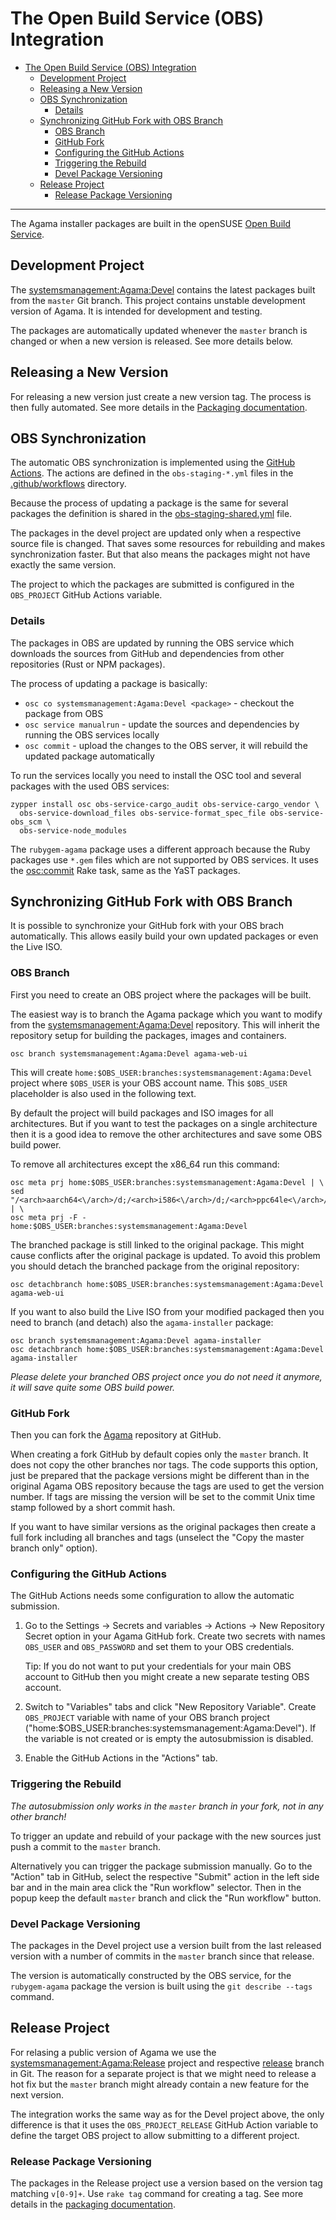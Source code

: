 # The Open Build Service (OBS) Integration

- [The Open Build Service (OBS) Integration](#the-open-build-service-obs-integration)
  - [Development Project](#development-project)
  - [Releasing a New Version](#releasing-a-new-version)
  - [OBS Synchronization](#obs-synchronization)
    - [Details](#details)
  - [Synchronizing GitHub Fork with OBS Branch](#synchronizing-github-fork-with-obs-branch)
    - [OBS Branch](#obs-branch)
    - [GitHub Fork](#github-fork)
    - [Configuring the GitHub Actions](#configuring-the-github-actions)
    - [Triggering the Rebuild](#triggering-the-rebuild)
    - [Devel Package Versioning](#devel-package-versioning)
  - [Release Project](#release-project)
    - [Release Package Versioning](#release-package-versioning)

---

The Agama installer packages are built in the openSUSE [Open Build Service](
https://build.opensuse.org/).

## Development Project

The [systemsmanagement:Agama:Devel](https://build.opensuse.org/project/show/systemsmanagement:Agama:Devel)
contains the latest packages built from the `master` Git branch. This project
contains unstable development version of Agama. It is intended for development
and testing.

The packages are automatically updated whenever the `master` branch is changed
or when a new version is released. See more details below.

## Releasing a New Version

For releasing a new version just create a new version tag. The process is then
fully automated. See more details in the [Packaging documentation](
../PACKAGING.md#bumping-the-version).

## OBS Synchronization

The automatic OBS synchronization is implemented using the [GitHub Actions](
https://github.com/features/actions). The actions are defined in the
`obs-staging-*.yml` files in the [.github/workflows](../.github/workflows)
directory.

Because the process of updating a package is the same for several packages
the definition is shared in the [obs-staging-shared.yml](
../.github/workflows/obs-staging-shared.yml) file.

The packages in the devel project are updated only when a respective source
file is changed. That saves some resources for rebuilding and makes
synchronization faster. But that also means the packages might not have exactly
the same version.

The project to which the packages are submitted is configured in the
`OBS_PROJECT` GitHub Actions variable.

### Details

The packages in OBS are updated by running the OBS service which downloads the
sources from GitHub and dependencies from other repositories (Rust or NPM
packages).

The process of updating a package is basically:

- `osc co systemsmanagement:Agama:Devel <package>` - checkout the package
  from OBS
- `osc service manualrun` - update the sources and dependencies by running
  the OBS services locally
- `osc commit` - upload the changes to the OBS server, it will rebuild the
  updated package automatically

To run the services locally you need to install the OSC tool and several
packages with the used OBS services:

```shell
zypper install osc obs-service-cargo_audit obs-service-cargo_vendor \
  obs-service-download_files obs-service-format_spec_file obs-service-obs_scm \
  obs-service-node_modules
```

The `rubygem-agama` package uses a different approach because the Ruby packages
use `*.gem` files which are not supported by OBS services. It uses the
[osc:commit](https://github.com/openSUSE/packaging_rake_tasks#osccommit) Rake
task, same as the YaST packages.

## Synchronizing GitHub Fork with OBS Branch

It is possible to synchronize your GitHub fork with your OBS brach
automatically. This allows easily build your own updated packages or even the
Live ISO.

### OBS Branch

First you need to create an OBS project where the packages will be built.

The easiest way is to branch the Agama package which you want to modify from the
[systemsmanagement:Agama:Devel](
https://build.opensuse.org/project/show/systemsmanagement:Agama:Devel)
repository. This will inherit the repository setup for building the packages,
images and containers.

``` shell
osc branch systemsmanagement:Agama:Devel agama-web-ui
```

This will create `home:$OBS_USER:branches:systemsmanagement:Agama:Devel`
project where `$OBS_USER` is your OBS account name. This `$OBS_USER` placeholder
is also used in the following text.

By default the project will build packages and ISO images for all architectures.
But if you want to test the packages on a single architecture then it is a good
idea to remove the other architectures and save some OBS build power.

To remove all architectures except the x86_64 run this command:

``` shell
osc meta prj home:$OBS_USER:branches:systemsmanagement:Agama:Devel | \
sed "/<arch>aarch64<\/arch>/d;/<arch>i586<\/arch>/d;/<arch>ppc64le<\/arch>/d;/<arch>s390x<\/arch>/d;" | \
osc meta prj -F - home:$OBS_USER:branches:systemsmanagement:Agama:Devel
```

The branched package is still linked to the original package. This might cause
conflicts after the original package is updated. To avoid this problem you
should detach the branched package from the original repository:

``` shell
osc detachbranch home:$OBS_USER:branches:systemsmanagement:Agama:Devel agama-web-ui
```

If you want to also build the Live ISO from your modified packaged then you need
to branch (and detach) also the `agama-installer` package:

``` shell
osc branch systemsmanagement:Agama:Devel agama-installer
osc detachbranch home:$OBS_USER:branches:systemsmanagement:Agama:Devel agama-installer
```

*Please delete your branched OBS project once you do not need it anymore, it
will save quite some OBS build power.*

### GitHub Fork

Then you can fork the [Agama](https://github.com/openSUSE/agama) repository at
GitHub.

When creating a fork GitHub by default copies only the `master` branch. It does
not copy the other branches nor tags. The code supports this option, just be
prepared that the package versions might be different than in the original Agama
OBS repository because the tags are used to get the version number. If tags are
missing the version will be set to the commit Unix time stamp followed by a
short commit hash.

If you want to have similar versions as the original packages then create a full
fork including all branches and tags (unselect the "Copy the master branch only"
option).

### Configuring the GitHub Actions

The GitHub Actions needs some configuration to allow the automatic submission.

1. Go to the Settings -> Secrets and variables -> Actions -> New Repository
   Secret option in your Agama GitHub fork. Create two secrets with names
   `OBS_USER` and `OBS_PASSWORD` and set them to your OBS credentials.

   Tip: If you do not want to put your credentials for your main OBS account
   to GitHub then you might create a new separate testing OBS account.

2. Switch to "Variables" tabs and click "New Repository Variable".
   Create `OBS_PROJECT` variable with name of your OBS branch project
   ("home:$OBS_USER:branches:systemsmanagement:Agama:Devel"). If the variable
   is not created or is empty the autosubmission is disabled.

3. Enable the GitHub Actions in the "Actions" tab.

### Triggering the Rebuild

*The autosubmission only works in the `master` branch in your fork, not in any
other branch!*

To trigger an update and rebuild of your package with the new sources just push
a commit to the `master` branch.

Alternatively you can trigger the package submission manually. Go to the
"Action" tab in GitHub, select the respective "Submit" action in the left side
bar and in the main area click the "Run workflow" selector. Then in the popup
keep the default `master` branch and click the "Run workflow" button.

### Devel Package Versioning

The packages in the Devel project use a version built from the last released
version with a number of commits in the `master` branch since that release.

The version is automatically constructed by the OBS service, for the
`rubygem-agama` package the version is built using the `git describe --tags`
command.

## Release Project

For relasing a public version of Agama we use the
[systemsmanagement:Agama:Release](
https://build.opensuse.org/project/show/systemsmanagement:Agama:Devel) project
and respective [release](https://github.com/agama-project/agama/tree/release)
branch in Git. The reason for a separate project is that we might need to
release a hot fix but the `master` branch might already contain a new feature
for the next version.

The integration works the same way as for the Devel project above, the only
difference is that it uses the `OBS_PROJECT_RELEASE` GitHub Action variable
to define the target OBS project to allow submitting to a different project.

### Release Package Versioning

The packages in the Release project use a version based on the version tag
matching `v[0-9]+`. Use `rake tag` command for creating a tag. See more details
in the [packaging documentation](../PACKAGING.md#bumping-the-version).
